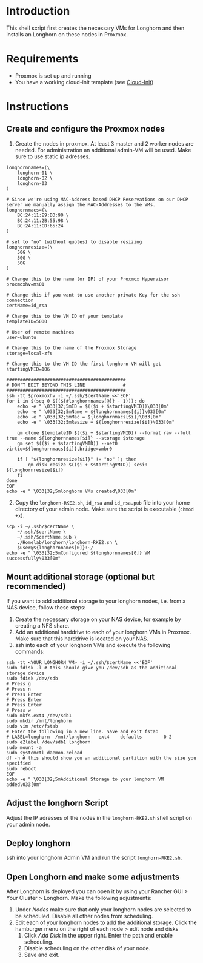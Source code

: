 # Introduction
This shell script first creates the necessary VMs for Longhorn and then installs an Longhorn on these nodes in Proxmox.

# Requirements
- Proxmox is set up and running
- You have a working cloud-init template (see [Cloud-Init](../Cloud-Init/Readme.md))

# Instructions
## Create and configure the Proxmox nodes
1. Create the nodes in proxmox. At least 3 master and 2 worker nodes are needed. For administration an additional admin-VM will be used. Make sure to use static ip adresses.
```shell
longhornnames=(\
    longhorn-01 \
    longhorn-02 \
    longhorn-03
)

# Since we're using MAC-Address based DHCP Reservations on our DHCP server we manually assign the MAC-Addresses to the VMs.
longhornmacs=(\
    BC:24:11:E9:DD:90 \
    BC:24:11:2B:55:98 \
    BC:24:11:CD:65:24
)

# set to "no" (without quotes) to disable resizing
longhornresize=(\
    50G \
    50G \
    50G
)

# Change this to the name (or IP) of your Proxmox Hypervisor
proxmoxhv=ms01

# Change this if you want to use another private Key for the ssh connection 
certName=id_rsa

# Change this to the VM ID of your template
templateID=5000

# User of remote machines
user=ubuntu

# Change this to the name of the Proxmox Storage
storage=local-zfs

# Change this to the VM ID the first longhorn VM will get
startingVMID=106

############################################
# DON'T EDIT BEYOND THIS LINE              #
############################################
ssh -tt $proxmoxhv -i ~/.ssh/$certName <<'EOF'
for i in $(seq 0 $((${#longhornnames[@]} - 1))); do
    echo -e " \033[32;5mID = $(($i + $startingVMID))\033[0m"
    echo -e " \033[32;5mName = ${longhornnames[$i]}\033[0m"
    echo -e " \033[32;5mMac = ${longhornmacs[$i]}\033[0m"
    echo -e " \033[32;5mResize = ${longhornresize[$i]}\033[0m"

    qm clone $templateID $(($i + $startingVMID)) --format raw --full true --name ${longhornnames[$i]} --storage $storage
    qm set $(($i + $startingVMID)) --net0 virtio=${longhornmacs[$i]},bridge=vmbr0
    
    if [ "${longhornresize[$i]}" != "no" ]; then
        qm disk resize $(($i + $startingVMID)) scsi0 ${longhornresize[$i]}
    fi
done
EOF
echo -e " \033[32;5mlonghorn VMs created\033[0m"
```
2. Copy the `longhorn-RKE2.sh`, `id_rsa` and `id_rsa.pub` file into your home directory of your admin node. Make sure the script is executable (`chmod +x`).
```shell
scp -i ~/.ssh/$certName \
    ~/.ssh/$certName \
    ~/.ssh/$certName.pub \
    ./Homelab/longhorn/longhorn-RKE2.sh \
    $user@${longhornnames[0]}:~/
echo -e " \033[32;5mConfigured ${longhornnames[0]} VM successfully\033[0m"
```

## Mount additional storage (optional but recommended)
If you want to add additional storage to your longhorn nodes, i.e. from a NAS device, follow these steps:
1. Create the necessary storage on your NAS device, for example by creating a NFS share.
2. Add an additional harddrive to each of your longhorn VMs in Proxmox. Make sure that this harddrive is located on your NAS.
3. ssh into each of your longhorn VMs and execute the following commands:
```shell
ssh -tt <YOUR LONGHORN VM> -i ~/.ssh/$certName <<'EOF'
sudo fdisk -l # this should give you /dev/sdb as the additional storage device
sudo fdisk /dev/sdb
# Press g
# Press n
# Press Enter
# Press Enter
# Press Enter
# Press w
sudo mkfs.ext4 /dev/sdb1
sudo mkdir /mnt/longhorn
sudo vim /etc/fstab
# Enter the following in a new line. Save and exit fstab
# LABEL=longhorn  /mnt/longhorn   ext4    defaults        0 2
sudo e2label /dev/sdb1 longhorn
sudo mount -a
sudo systemctl daemon-reload
df -h # this should show you an additional partition with the size you specified
sudo reboot
EOF
echo -e " \033[32;5mAdditional Storage to your longhorn VM added\033[0m" 
```

## Adjust the longhorn Script
Adjust the IP adresses of the nodes in the `longhorn-RKE2.sh` shell script on your admin node.

## Deploy longhorn
ssh into your longhorn Admin VM and run the script `longhorn-RKE2.sh`.

## Open Longhorn and make some adjustments
After Longhorn is deployed you can open it by using your Rancher GUI > Your Cluster > Longhorn. Make the following adjustments:
1. Under _Nodes_ make sure that only your longhorn nodes are selected to be scheduled. Disable all other nodes from scheduling.
2. Edit each of your longhorn nodes to add the additional storage. Click the hamburger menu on the right of each node > edit node and disks
    1. Click _Add Disk_ in the upper right. Enter the path and enable scheduling.
    2. Disable scheduling on the other disk of your node.
    3. Save and exit.